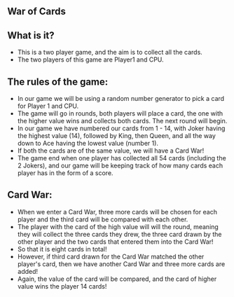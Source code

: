 ## War of Cards 

## What is it?
- This is a two player game, and the aim is to collect all the cards. 
- The two players of this game are Player1 and CPU. 

## The rules of the game: 
- In our game we will be using a random number generator to pick a card for Player 1 and CPU. 
- The game will go in rounds, both players will place a card, the one with the higher value wins and collects both cards. The next round will begin. 
- In our game we have numbered our cards from 1 - 14, with Joker having the highest value (14), followed by King, then Queen, and all the way down to Ace having the lowest value (number 1).
- If both the cards are of the same value, we will have a Card War! 
- The game end when one player has collected all 54 cards (including the 2 Jokers), and our game will be keeping track of how many cards each player has in the form of a score. 

## Card War: 
- When we enter a Card War, three more cards will be chosen for each player and the third card will be compared with each other. 
- The player with the card of the high value will will the round, meaning they will collect the three cards they drew, the three card drawn by the other player and the two cards that entered them into the Card War!
- So that it is eight cards in total! 
- However, if third card drawn for the Card War matched the other player's card, then we have another Card War and three more cards are added! 
- Again, the value of the card will be compared, and the card of higher value wins the player 14 cards!

